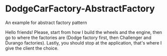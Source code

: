 # DodgeCarFactory-AbstractFactory
An example for abstract factory pattern

Hello friends!
Please, start from how I build the wheels and the engine, then go to where the factories are (Dodge factory first, then Challenger and Durango factories).
Lastly, you should stop at the application, that's where I give the client the choice.
